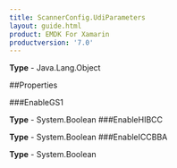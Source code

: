 ```yaml
---
title: ScannerConfig.UdiParameters
layout: guide.html
product: EMDK For Xamarin 
productversion: '7.0' 
---
```


    

**Type** - Java.Lang.Object

##Properties

###EnableGS1

        

**Type** - System.Boolean
###EnableHIBCC

        

**Type** - System.Boolean
###EnableICCBBA

        

**Type** - System.Boolean
